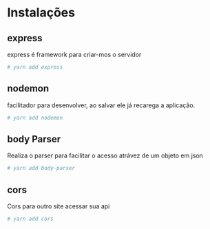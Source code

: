 # Instalações

## express

express é framework para criar-mos o servidor

```sh
# yarn add express
```

## nodemon

facilitador para desenvolver, ao salvar ele já recarega a aplicação.

```sh
# yarn add nodemon
```

## body Parser

Realiza o parser para facilitar o acesso atrávez de um objeto em json

```sh
# yarn add body-parser
```

## cors

Cors para outro site acessar sua api

```sh
# yarn add cors
```